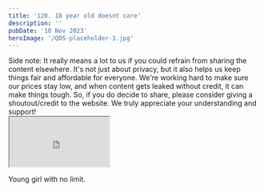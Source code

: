 ```yaml
---
title: '120. 18 year old doesnt care'
description: ''
pubDate: '10 Nov 2023'
heroImage: '/QOS-placeholder-1.jpg'
---
```

<div class="video_paragraph_header"> Side note: It really means a lot to us if you could refrain from sharing the content elsewhere. It's not just about privacy, but it also helps us keep things fair and affordable for everyone. We're working hard to make sure our prices stay low, and when content gets leaked without credit, it can make things tough. So, if you do decide to share, please consider giving a shoutout/credit to the website. We truly appreciate your understanding and support!</div>

<iframe src="https://drive.google.com/file/d/1o4y7RZ1h0iUTaaZ6QDIWxrcJyW16aUES/preview" width="200" height="100" allow="autoplay" allowfullscreen="allowfullscreen"></iframe>

Young girl with no limit.
<br>
<br>
<!---<a class="read_more" href="https://drive.google.com/file/d/1o4y7RZ1h0iUTaaZ6QDIWxrcJyW16aUES/view?usp=sharing">Download</a>--->